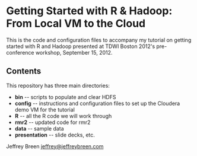 Getting Started with R & Hadoop: From Local VM to the Cloud
===========================================================

This is the code and configuration files to accompany my tutorial on getting started with R and Hadoop presented at TDWI Boston 2012's pre-conference workshop, September 15, 2012.

Contents
--------

This repository has three main directories:

* **bin** -- scripts to populate and clear HDFS
* **config** -- instructions and configuration files to set up the Cloudera demo VM for the tutorial
* **R** -- all the R code we will work through
* **rmr2** -- updated code for rmr2
* **data** -- sample data 
* **presentation** -- slide decks, etc.


Jeffrey Breen
jeffrey@jeffreybreen.com
